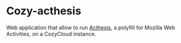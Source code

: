# Cozy-acthesis

Web application that allow to run [Acthesis](https://github.com/clochix/acthesis), a polyfill for Mozilla Web Activities, on a CozyCloud instance.
